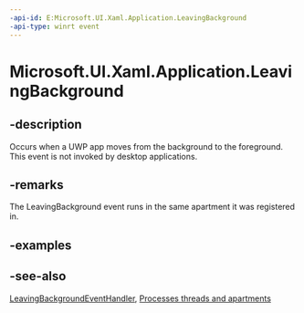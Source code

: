 ```yaml
---
-api-id: E:Microsoft.UI.Xaml.Application.LeavingBackground
-api-type: winrt event
---
```


<!-- Event syntax
public event Windows.UI.Xaml.LeavingBackgroundEventHandler LeavingBackground
-->

# Microsoft.UI.Xaml.Application.LeavingBackground

## -description

Occurs when a UWP app moves from the background to the foreground. This event is not invoked by desktop applications.

## -remarks

The LeavingBackground event runs in the same apartment it was registered in.

## -examples

## -see-also

[LeavingBackgroundEventHandler](leavingbackgroundeventhandler.md), [Processes threads and apartments](/en-us/windows/win32/com/processes--threads--and-apartments)
